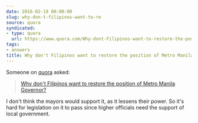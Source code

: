 ```yaml
---
date: 2016-02-18 00:00:00
slug: why-don-t-filipinos-want-to-re
source: quora
syndicated:
- type: quora
  url: https://www.quora.com/Why-dont-Filipinos-want-to-restore-the-position-of-Metro-Manila-Governor/answer/Roy-Tang
tags:
- answers
title: Why don't Filipinos want to restore the position of Metro Manila Governor?
---
```


Someone on [quora](https://quora.com) asked:

> [Why don't Filipinos want to restore the position of Metro Manila Governor?](https://www.quora.com/Why-dont-Filipinos-want-to-restore-the-position-of-Metro-Manila-Governor/answer/Roy-Tang)


I don't think the mayors would support it, as it lessens their power. So it's hard for legislation on it to pass since higher officials need the support of local government.